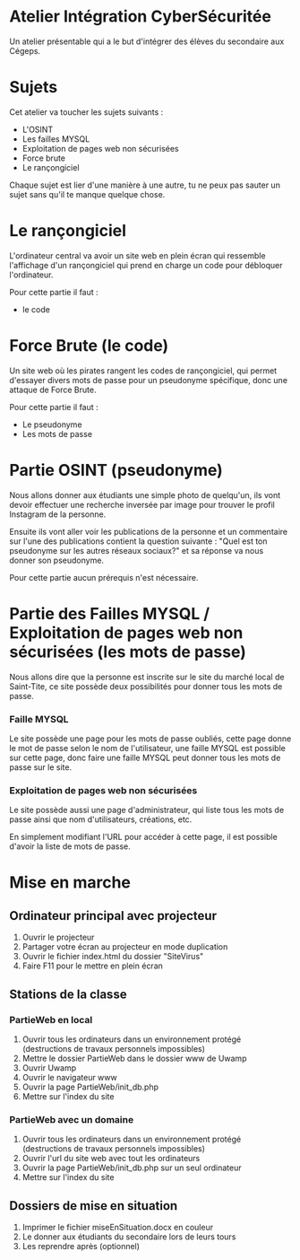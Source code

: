 # Atelier Intégration CyberSécuritée
Un atelier présentable qui a le but d'intégrer des élèves du secondaire aux Cégeps.
# Sujets
Cet atelier va toucher les sujets suivants :
* L'OSINT
* Les failles MYSQL
* Exploitation de pages web non sécurisées
* Force brute
* Le rançongiciel

Chaque sujet est lier d'une manière à une autre, tu ne peux pas sauter un sujet sans qu'il te manque quelque chose.
# Le rançongiciel
L'ordinateur central va avoir un site web en plein écran qui ressemble l'affichage d'un rançongiciel qui prend en charge un code pour débloquer l'ordinateur.

Pour cette partie il faut :
* le code
# Force Brute (le code)
Un site web où les pirates rangent les codes de rançongiciel, qui permet d'essayer divers mots de passe pour un pseudonyme spécifique, donc une attaque de Force Brute.

Pour cette partie il faut :
* Le pseudonyme
* Les mots de passe
# Partie OSINT (pseudonyme)
Nous allons donner aux étudiants une simple photo de quelqu'un, ils vont devoir effectuer une recherche inversée par image pour trouver le profil Instagram de la personne.

Ensuite ils vont aller voir les publications de la personne et un commentaire sur l'une des publications contient la question suivante : "Quel est ton pseudonyme sur les autres réseaux sociaux?" et sa réponse va nous donner son pseudonyme.

Pour cette partie aucun prérequis n'est nécessaire.
# Partie des Failles MYSQL / Exploitation de pages web non sécurisées (les mots de passe)
Nous allons dire que la personne est inscrite sur le site du marché local de Saint-Tite, ce site possède deux possibilités pour donner tous les mots de passe.

### Faille MYSQL
Le site possède une page pour les mots de passe oubliés, cette page donne le mot de passe selon le nom de l'utilisateur, une faille MYSQL est possible sur cette page, donc faire une faille MYSQL peut donner tous les mots de passe sur le site.

### Exploitation de pages web non sécurisées
Le site possède aussi une page d'administrateur, qui liste tous les mots de passe ainsi que nom d'utilisateurs, créations, etc.

En simplement modifiant l'URL pour accéder à cette page, il est possible d'avoir la liste de mots de passe.
# Mise en marche
## Ordinateur principal avec projecteur
1. Ouvrir le projecteur
2. Partager votre écran au projecteur en mode duplication
3. Ouvrir le fichier index.html du dossier "SiteVirus"
4. Faire F11 pour le mettre en plein écran

## Stations de la classe
### PartieWeb en local
1. Ouvrir tous les ordinateurs dans un environnement protégé (destructions de travaux personnels impossibles)
2. Mettre le dossier PartieWeb dans le dossier www de Uwamp
3. Ouvrir Uwamp
4. Ouvrir le navigateur www
5. Ouvrir la page PartieWeb/init_db.php
6. Mettre sur l'index du site

### PartieWeb avec un domaine
1. Ouvrir tous les ordinateurs dans un environnement protégé (destructions de travaux personnels impossibles)
2. Ouvrir l'url du site web avec tout les ordinateurs
3. Ouvrir la page PartieWeb/init_db.php sur un seul ordinateur
4. Mettre sur l'index du site

## Dossiers de mise en situation
1. Imprimer le fichier miseEnSituation.docx en couleur
2. Le donner aux étudiants du secondaire lors de leurs tours
3. Les reprendre après (optionnel)